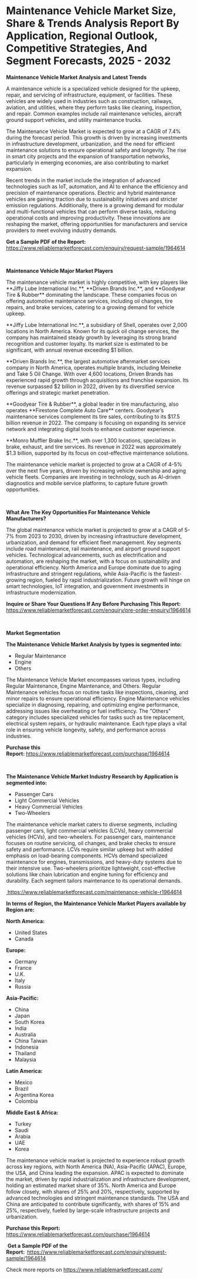 <p><h1>Maintenance Vehicle Market Size, Share & Trends Analysis Report By Application, Regional Outlook, Competitive Strategies, And Segment Forecasts, 2025 - 2032</h1></p><p><strong>Maintenance Vehicle Market Analysis and Latest Trends</strong></p>
<p><p>A maintenance vehicle is a specialized vehicle designed for the upkeep, repair, and servicing of infrastructure, equipment, or facilities. These vehicles are widely used in industries such as construction, railways, aviation, and utilities, where they perform tasks like cleaning, inspection, and repair. Common examples include rail maintenance vehicles, aircraft ground support vehicles, and utility maintenance trucks.</p><p>The Maintenance Vehicle Market is expected to grow at a CAGR of 7.4% during the forecast period. This growth is driven by increasing investments in infrastructure development, urbanization, and the need for efficient maintenance solutions to ensure operational safety and longevity. The rise in smart city projects and the expansion of transportation networks, particularly in emerging economies, are also contributing to market expansion.</p><p>Recent trends in the market include the integration of advanced technologies such as IoT, automation, and AI to enhance the efficiency and precision of maintenance operations. Electric and hybrid maintenance vehicles are gaining traction due to sustainability initiatives and stricter emission regulations. Additionally, there is a growing demand for modular and multi-functional vehicles that can perform diverse tasks, reducing operational costs and improving productivity. These innovations are reshaping the market, offering opportunities for manufacturers and service providers to meet evolving industry demands.</p></p>
<p><strong>Get a Sample PDF of the Report:&nbsp;</strong> <a href="https://www.reliablemarketforecast.com/enquiry/request-sample/1964614?utm_campaign=1950&utm_medium=2&utm_source=Github&utm_content=ia&utm_term=22012025&utm_id=maintenance-vehicle">https://www.reliablemarketforecast.com/enquiry/request-sample/1964614</a></p>
<p>&nbsp;</p>
<p><strong>Maintenance Vehicle Major Market Players</strong></p>
<p><p>The maintenance vehicle market is highly competitive, with key players like **Jiffy Lube International Inc.**, **Driven Brands Inc.**, and **Goodyear Tire & Rubber** dominating the landscape. These companies focus on offering automotive maintenance services, including oil changes, tire repairs, and brake services, catering to a growing demand for vehicle upkeep.</p><p>**Jiffy Lube International Inc.**, a subsidiary of Shell, operates over 2,000 locations in North America. Known for its quick oil change services, the company has maintained steady growth by leveraging its strong brand recognition and customer loyalty. Its market size is estimated to be significant, with annual revenue exceeding $1 billion.</p><p>**Driven Brands Inc.**, the largest automotive aftermarket services company in North America, operates multiple brands, including Meineke and Take 5 Oil Change. With over 4,600 locations, Driven Brands has experienced rapid growth through acquisitions and franchise expansion. Its revenue surpassed $2 billion in 2022, driven by its diversified service offerings and strategic market penetration.</p><p>**Goodyear Tire & Rubber**, a global leader in tire manufacturing, also operates **Firestone Complete Auto Care** centers. Goodyear’s maintenance services complement its tire sales, contributing to its $17.5 billion revenue in 2022. The company is focusing on expanding its service network and integrating digital tools to enhance customer experience.</p><p>**Monro Muffler Brake Inc.**, with over 1,300 locations, specializes in brake, exhaust, and tire services. Its revenue in 2022 was approximately $1.3 billion, supported by its focus on cost-effective maintenance solutions.</p><p>The maintenance vehicle market is projected to grow at a CAGR of 4-5% over the next five years, driven by increasing vehicle ownership and aging vehicle fleets. Companies are investing in technology, such as AI-driven diagnostics and mobile service platforms, to capture future growth opportunities.</p></p>
<p>&nbsp;</p>
<p><strong>What Are The Key Opportunities For Maintenance Vehicle Manufacturers?</strong></p>
<p><p>The global maintenance vehicle market is projected to grow at a CAGR of 5-7% from 2023 to 2030, driven by increasing infrastructure development, urbanization, and demand for efficient fleet management. Key segments include road maintenance, rail maintenance, and airport ground support vehicles. Technological advancements, such as electrification and automation, are reshaping the market, with a focus on sustainability and operational efficiency. North America and Europe dominate due to aging infrastructure and stringent regulations, while Asia-Pacific is the fastest-growing region, fueled by rapid industrialization. Future growth will hinge on smart technologies, IoT integration, and government investments in infrastructure modernization.</p></p>
<p><strong>Inquire or Share Your Questions If Any Before Purchasing This Report:</strong> <a href="https://www.reliablemarketforecast.com/enquiry/pre-order-enquiry/1964614?utm_campaign=1950&utm_medium=2&utm_source=Github&utm_content=ia&utm_term=22012025&utm_id=maintenance-vehicle">https://www.reliablemarketforecast.com/enquiry/pre-order-enquiry/1964614</a></p>
<p>&nbsp;</p>
<p><strong>Market Segmentation</strong></p>
<p><strong>The Maintenance Vehicle Market Analysis by types is segmented into:</strong></p>
<p><ul><li>Regular Maintenance</li><li>Engine</li><li>Others</li></ul></p>
<p><p>The Maintenance Vehicle Market encompasses various types, including Regular Maintenance, Engine Maintenance, and Others. Regular Maintenance vehicles focus on routine tasks like inspections, cleaning, and minor repairs to ensure operational efficiency. Engine Maintenance vehicles specialize in diagnosing, repairing, and optimizing engine performance, addressing issues like overheating or fuel inefficiency. The "Others" category includes specialized vehicles for tasks such as tire replacement, electrical system repairs, or hydraulic maintenance. Each type plays a vital role in ensuring vehicle longevity, safety, and performance across industries.</p></p>
<p><strong>Purchase this Report:&nbsp;</strong><a href="https://www.reliablemarketforecast.com/purchase/1964614?utm_campaign=1950&utm_medium=2&utm_source=Github&utm_content=ia&utm_term=22012025&utm_id=maintenance-vehicle">https://www.reliablemarketforecast.com/purchase/1964614</a></p>
<p>&nbsp;</p>
<p><strong>The Maintenance Vehicle Market Industry Research by Application is segmented into:</strong></p>
<p><ul><li>Passenger Cars</li><li>Light Commercial Vehicles</li><li>Heavy Commercial Vehicles</li><li>Two-Wheelers</li></ul></p>
<p><p>The maintenance vehicle market caters to diverse segments, including passenger cars, light commercial vehicles (LCVs), heavy commercial vehicles (HCVs), and two-wheelers. For passenger cars, maintenance focuses on routine servicing, oil changes, and brake checks to ensure safety and performance. LCVs require similar upkeep but with added emphasis on load-bearing components. HCVs demand specialized maintenance for engines, transmissions, and heavy-duty systems due to their intensive use. Two-wheelers prioritize lightweight, cost-effective solutions like chain lubrication and engine tuning for efficiency and durability. Each segment tailors maintenance to its operational demands.</p></p>
<p><a href="https://www.reliablemarketforecast.com/maintenance-vehicle-r1964614?utm_campaign=1950&utm_medium=2&utm_source=Github&utm_content=ia&utm_term=22012025&utm_id=maintenance-vehicle">&nbsp;https://www.reliablemarketforecast.com/maintenance-vehicle-r1964614</a></p>
<p><strong>In terms of Region, the Maintenance Vehicle Market Players available by Region are:</strong></p>
<p>
    <p> <strong> North America: </strong>
        <ul>
            <li>United States</li>
            <li>Canada</li>
        </ul>
        </p> 
    <p> <strong> Europe: </strong>
        <ul>
            <li>Germany</li>
            <li>France</li>
            <li>U.K.</li>
            <li>Italy</li>
            <li>Russia</li>
        </ul>
        </p> 
    <p> <strong> Asia-Pacific: </strong>
        <ul>
            <li>China</li>
            <li>Japan</li>
            <li>South Korea</li>
            <li>India</li>
            <li>Australia</li>
            <li>China Taiwan</li>
            <li>Indonesia</li>
            <li>Thailand</li>
            <li>Malaysia</li>
        </ul>
        </p> 
    <p> <strong> Latin America: </strong>
        <ul>
            <li>Mexico</li>
            <li>Brazil</li>
            <li>Argentina Korea</li>
            <li>Colombia</li>
        </ul>
        </p> 
    <p> <strong> Middle East & Africa: </strong>
        <ul>
            <li>Turkey</li>
            <li>Saudi</li>
            <li>Arabia</li>
            <li>UAE</li>
            <li>Korea</li>
        </ul>
    </p>
    </p>
<p><p>The maintenance vehicle market is projected to experience robust growth across key regions, with North America (NA), Asia-Pacific (APAC), Europe, the USA, and China leading the expansion. APAC is expected to dominate the market, driven by rapid industrialization and infrastructure development, holding an estimated market share of 35%. North America and Europe follow closely, with shares of 25% and 20%, respectively, supported by advanced technologies and stringent maintenance standards. The USA and China are anticipated to contribute significantly, with shares of 15% and 25%, respectively, fueled by large-scale infrastructure projects and urbanization.</p></p>
<p><strong>Purchase this Report: </strong><a href="https://www.reliablemarketforecast.com/purchase/1964614?utm_campaign=1950&utm_medium=2&utm_source=Github&utm_content=ia&utm_term=22012025&utm_id=maintenance-vehicle">https://www.reliablemarketforecast.com/purchase/1964614</a></p>
<p>&nbsp;<strong>Get a Sample PDF of the Report:&nbsp;&nbsp;</strong><a href="https://www.reliablemarketforecast.com/enquiry/request-sample/1964614?utm_campaign=1950&utm_medium=2&utm_source=Github&utm_content=ia&utm_term=22012025&utm_id=maintenance-vehicle">https://www.reliablemarketforecast.com/enquiry/request-sample/1964614</a></p>
<p><strong></strong></p>
<p>Check more reports on <a href="https://www.reliablemarketforecast.com/?utm_campaign=1950&utm_medium=2&utm_source=Github&utm_content=ia&utm_term=22012025&utm_id=maintenance-vehicle">https://www.reliablemarketforecast.com/</a></p>